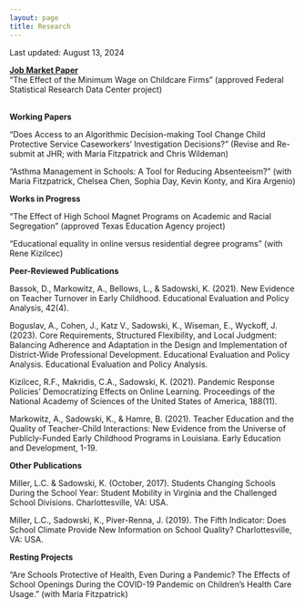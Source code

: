 ```yaml
---
layout: page
title: Research
---
```


Last updated: August 13, 2024

<ins>**Job Market Paper**</ins> <br>
“The Effect of the Minimum Wage on Childcare Firms” (approved Federal Statistical Research Data Center project) <br><br>

**Working Papers**

“Does Access to an Algorithmic Decision-making Tool Change Child Protective Service Caseworkers’ Investigation Decisions?” (Revise and Re-submit at JHR; with Maria Fitzpatrick and Chris Wildeman)

“Asthma Management in Schools: A Tool for Reducing Absenteeism?” (with Maria Fitzpatrick, Chelsea Chen, Sophia Day, Kevin Konty, and Kira Argenio)

**Works in Progress**

“The Effect of High School Magnet Programs on Academic and Racial Segregation” (approved Texas Education Agency project)

“Educational equality in online versus residential degree programs” (with Rene Kizilcec)

**Peer-Reviewed Publications**

Bassok, D., Markowitz, A., Bellows, L., & Sadowski, K. (2021). New Evidence on Teacher Turnover 
in Early Childhood. Educational Evaluation and Policy Analysis, 42(4). 

Boguslav, A., Cohen, J., Katz V., Sadowski, K., Wiseman, E., Wyckoff, J. (2023). Core Requirements, Structured 
Flexibility, and Local Judgment: Balancing Adherence and Adaptation in the Design and Implementation of 
District-Wide Professional Development. Educational Evaluation and Policy Analysis. Educational Evaluation and Policy Analysis.

Kizilcec, R.F., Makridis, C.A., Sadowski, K. (2021). Pandemic Response Policies’ Democratizing Effects on 
Online Learning. Proceedings of the National Academy of Sciences of the United States of America, 188(11).

Markowitz, A., Sadowski, K., & Hamre, B. (2021). Teacher Education and the Quality of Teacher-Child 
Interactions: New Evidence from the Universe of Publicly-Funded Early Childhood Programs in Louisiana. 
Early Education and Development, 1-19.


**Other Publications**

Miller, L.C. & Sadowski, K. (October, 2017). Students Changing Schools During the School Year: Student Mobility in Virginia and the Challenged School Divisions. Charlottesville, VA: USA. 

Miller, L.C., Sadowski, K., Piver-Renna, J. (2019). The Fifth Indicator: Does School Climate Provide New Information on School Quality? Charlottesville, VA: USA. 

**Resting Projects** 

“Are Schools Protective of Health, Even During a Pandemic? The Effects of School Openings During the COVID-19 Pandemic on Children’s Health Care Usage.” (with Maria Fitzpatrick)
